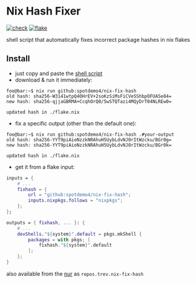 # Nix Hash Fixer

[![check](https://img.shields.io/github/actions/workflow/status/spotdemo4/nix-fix-hash/check.yaml?logo=GitHub&logoColor=%23cdd6f4&label=check&labelColor=%2311111b)](https://github.com/spotdemo4/nix-fix-hash/actions/workflows/check.yaml)
[![flake](https://img.shields.io/github/actions/workflow/status/spotdemo4/nix-fix-hash/flake.yaml?logo=nixos&logoColor=%2389dceb&label=flake&labelColor=%2311111b)](https://github.com/spotdemo4/nix-fix-hash/actions/workflows/flake.yaml)

shell script that automatically fixes incorrect package hashes in nix flakes

## Install

- just copy and paste the [shell script](/nix-fix-hash.sh)
- download & run it immediately:

```console
foo@bar:~$ nix run github:spotdemo4/nix-fix-hash
old hash: sha256-W3141wtpQ4OHrEV+2soKzSiMsFiCVeSShbpOFUASe84=
new hash: sha256-qjjaGBRMA+CcqhOrQ0/5wSTQTazi4MQyDrT04NLREw0=

updated hash in ./flake.nix
```

- fix a specific output (other than the default one):

```console
foo@bar:~$ nix run github:spotdemo4/nix-fix-hash .#your-output
old hash: sha256-YYT9piAioNzzkNRAhuH5UybLdvNJ0rItWzcku/BGr0g=
new hash: sha256-YYT9piAioNzzkNRAhuH5UybLdvNJ0rItWzcku/BGr0k=

updated hash in ./flake.nix
```

- get it from a flake input:

```nix
inputs = {
    # ...
    fixhash = {
        url = "github:spotdemo4/nix-fix-hash";
        inputs.nixpkgs.follows = "nixpkgs";
    };
};

outputs = { fixhash, ... }: {
    # ...
    devShells."${system}".default = pkgs.mkShell {
        packages = with pkgs; [
            fixhash."${system}".default
        ];
    };
}
```

also available from the [nur](https://github.com/nix-community/NUR) as `repos.trev.nix-fix-hash`
